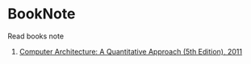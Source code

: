 # BookNote
Read books note

1. [Computer Architecture: A Quantitative Approach (5th Edition), 2011](CAAQA/README.md)
